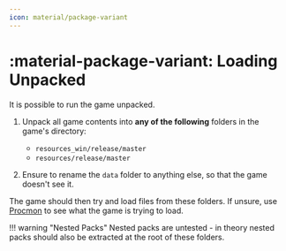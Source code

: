 ```yaml
---
icon: material/package-variant
---
```


# :material-package-variant: Loading Unpacked

It is possible to run the game unpacked.

1. Unpack all game contents into **any of the following** folders in the game's directory:
    * `resources_win/release/master` 
    * `resources/release/master`

2. Ensure to rename the `data` folder to anything else, so that the game doesn't see it.

The game should then try and load files from these folders. If unsure, use [Procmon](https://learn.microsoft.com/en-us/sysinternals/downloads/procmon) to see what the game is trying to load.

!!! warning "Nested Packs"
    Nested packs are untested - in theory nested packs should also be extracted at the root of these folders.